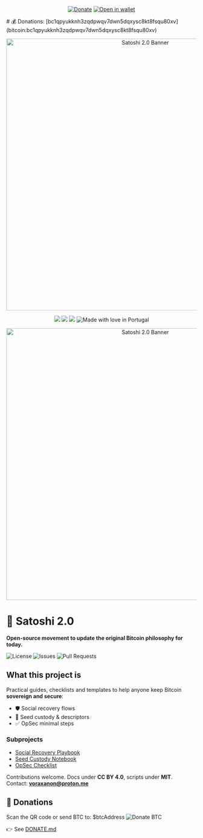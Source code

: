 ﻿<p align="center">
  <a href="DONATE.md"><img alt="Donate" src="https://img.shields.io/badge/Donate-Bitcoin-orange?style=flat-square"></a>
  <a href="bitcoin:bc1qpyukknh3zqdpwqv7dwn5dqxysc8kt8fsqu80xv"><img alt="Open in wallet" src="https://img.shields.io/badge/Open_in_wallet-bc1q...-black?style=flat-square"></a>
</p>
# 💰 Donations: [bc1qpyukknh3zqdpwqv7dwn5dqxysc8kt8fsqu80xv](bitcoin:bc1qpyukknh3zqdpwqv7dwn5dqxysc8kt8fsqu80xv)
<p align="center"><img src="banner.svg" alt="Satoshi 2.0 Banner" width="720"/></p>

<p align="center">
  <a href="https://github.com/voraxanon/satoshi-2-0/stargazers"><img src="https://img.shields.io/github/stars/voraxanon/=flat-square&color=yellow"/></a>
  <a href="https://github.com/voraxanon/satoshi-2-0/issues"><img src="https://img.shields.io/github/issues/voraxanon/=flat-square&color=orange"/></a>
  <a href="https://github.com/voraxanon/satoshi-2-0/blob/main/LICENSE"><img src="https://img.shields.io/github/license/voraxanon/=flat-square&color=blue"/></a>
  <img src="https://img.shields.io/badge/Made%20with%20%E2%9D%A4%EF%B8%8F-in%20Portugal-red?style=flat-square" alt="Made with love in Portugal"/>
</p>
<p align="center"><img src="banner.svg" alt="Satoshi 2.0 Banner" width="720"/></p>

# 🚀 Satoshi 2.0

**Open-source movement to update the original Bitcoin philosophy for today.**

![License](https://img.shields.io/github/license/voraxanon/=flat-square)
![Issues](https://img.shields.io/github/issues/voraxanon/=flat-square)
![Pull Requests](https://img.shields.io/github/issues-pr/voraxanon/=flat-square)

## What this project is
Practical guides, checklists and templates to help anyone keep Bitcoin **sovereign and secure**:
- 🛡️ Social recovery flows  
- 📓 Seed custody & descriptors  
- ✅ OpSec minimal steps  

### Subprojects
- [Social Recovery Playbook](https://github.com/voraxanon/social-recovery-playbook)  
- [Seed Custody Notebook](https://github.com/voraxanon/seed-custody-notebook)  
- [OpSec Checklist](https://github.com/voraxanon/opsec-checklist)  

Contributions welcome. Docs under **CC BY 4.0**, scripts under **MIT**.  
Contact: **voraxanon@proton.me**



## 💜 Donations
Scan the QR code or send BTC to:
\$btcAddress
![Donate BTC](https://raw.githubusercontent.com/voraxanon/.github/main/profile/btc-donation-qr.png)


👉 See [DONATE.md](DONATE.md)
